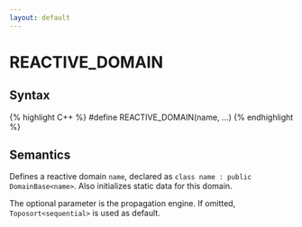 ```yaml
---
layout: default
---
```

# REACTIVE_DOMAIN

## Syntax
{% highlight C++ %}
#define REACTIVE_DOMAIN(name, ...)
{% endhighlight %}

## Semantics
Defines a reactive domain `name`, declared as `class name : public DomainBase<name>`. Also initializes static data for this domain.

The optional parameter is the propagation engine. If omitted, `Toposort<sequential>` is used as default.